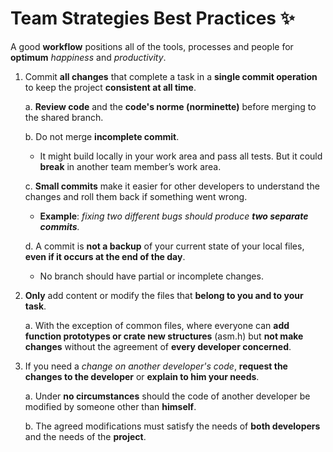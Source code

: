 # Team Strategies Best Practices :sparkles:

A good **workflow** positions all of the tools, processes and people for **optimum** *happiness* and *productivity*.

1. Commit **all changes** that complete a task in a **single commit operation** to keep the project **consistent at all time**.

   a. **Review code** and the **code's norme (norminette)** before merging to the shared branch.

   b. Do not merge **incomplete commit**.
   
      * It might build locally in your work area and pass all tests. But it could **break** in another team member’s work area.
      
   c. **Small commits** make it easier for other developers to understand the changes and roll them back if something went wrong.
   
      * **Example**: *fixing two different bugs should produce **two separate commits**.*

   d. A commit is **not a backup** of your current state of your local files, **even if it occurs at the end of the day**.
   
      * No branch should have partial or incomplete changes.

2. **Only** add content or modify the files that **belong to you and to your task**.

   a. With the exception of common files, where everyone can **add function prototypes or crate new structures** (asm.h) but **not make changes** without the agreement of **every developer concerned**.

3. If you need a *change on another developer's code*, **request the changes to the developer** or **explain to him your needs**.

   a. Under **no circumstances** should the code of another developer be modified by someone other than **himself**.
   
   b. The agreed modifications must satisfy the needs of **both developers** and the needs of the **project**.
